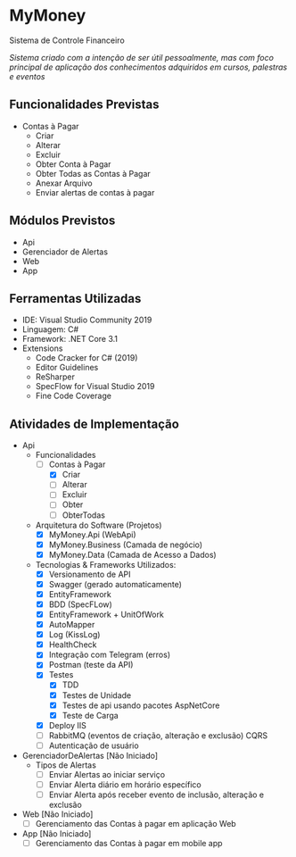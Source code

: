 # MyMoney
Sistema de Controle Financeiro

*Sistema criado com a intenção de ser útil pessoalmente, mas com foco principal de aplicação dos conhecimentos adquiridos em cursos, palestras e eventos*

## Funcionalidades Previstas
- Contas à Pagar
  - Criar
  - Alterar
  - Excluir
  - Obter Conta à Pagar
  - Obter Todas as Contas à Pagar
  - Anexar Arquivo
  - Enviar alertas de contas à pagar
  
## Módulos Previstos
- Api
- Gerenciador de Alertas
- Web
- App

## Ferramentas Utilizadas
- IDE: Visual Studio Community 2019
- Linguagem: C#
- Framework: .NET Core 3.1
- Extensions
  - Code Cracker for C# (2019)
  - Editor Guidelines
  - ReSharper
  - SpecFlow for Visual Studio 2019
  - Fine Code Coverage

## Atividades de Implementação
- Api
  - Funcionalidades
    - [ ] Contas à Pagar 
      - [X] Criar 
      - [ ] Alterar
      - [ ] Excluir
      - [ ] Obter
      - [ ] ObterTodas
  - Arquitetura do Software (Projetos)
    - [X] MyMoney.Api (WebApi)
    - [X] MyMoney.Business (Camada de negócio)
    - [X] MyMoney.Data (Camada de Acesso a Dados)
  - Tecnologias & Frameworks Utilizados:
    - [X] Versionamento de API
    - [X] Swagger (gerado automaticamente)
    - [X] EntityFramework
    - [X] BDD (SpecFLow)			
    - [X] EntityFramework + UnitOfWork
    - [X] AutoMapper    
    - [X] Log (KissLog)
    - [X] HealthCheck
    - [X] Integração com Telegram (erros)    
    - [X] Postman (teste da API)
    - [X] Testes
      - [X] TDD
      - [X] Testes de Unidade
      - [X] Testes de api usando pacotes AspNetCore
      - [X] Teste de Carga
    - [X] Deploy IIS 
    - [ ] RabbitMQ (eventos de criação, alteração e exclusão) CQRS
    - [ ] Autenticação de usuário
- GerenciadorDeAlertas [Não Iniciado]
  - Tipos de Alertas
    - [ ] Enviar Alertas ao iniciar serviço
    - [ ] Enviar Alerta diário em horário específico
    - [ ] Enviar Alerta após receber evento de inclusão, alteração e exclusão
- Web [Não Iniciado]
  - [ ] Gerenciamento das Contas à pagar em aplicação Web
- App [Não Iniciado]
  - [ ] Gerenciamento das Contas à pagar em mobile app
